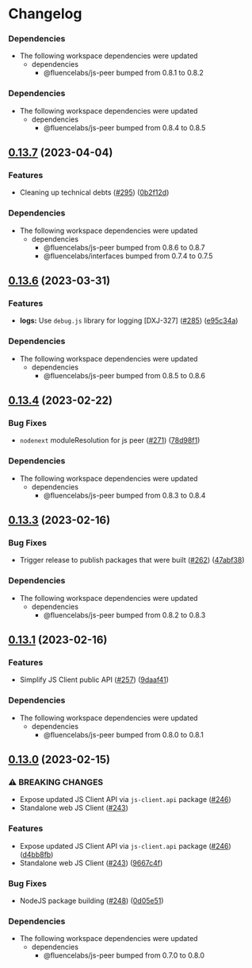 # Changelog

### Dependencies

* The following workspace dependencies were updated
  * dependencies
    * @fluencelabs/js-peer bumped from 0.8.1 to 0.8.2

### Dependencies

* The following workspace dependencies were updated
  * dependencies
    * @fluencelabs/js-peer bumped from 0.8.4 to 0.8.5

## [0.13.7](https://github.com/fluencelabs/js-client/compare/js-client.web.standalone-v0.13.6...js-client.web.standalone-v0.13.7) (2023-04-04)


### Features

* Cleaning up technical debts ([#295](https://github.com/fluencelabs/js-client/issues/295)) ([0b2f12d](https://github.com/fluencelabs/js-client/commit/0b2f12d8ac223db341d6c30ff403166b3eae2e56))


### Dependencies

* The following workspace dependencies were updated
  * dependencies
    * @fluencelabs/js-peer bumped from 0.8.6 to 0.8.7
    * @fluencelabs/interfaces bumped from 0.7.4 to 0.7.5

## [0.13.6](https://github.com/fluencelabs/js-client/compare/js-client.web.standalone-v0.13.5...js-client.web.standalone-v0.13.6) (2023-03-31)


### Features

* **logs:** Use `debug.js` library for logging [DXJ-327] ([#285](https://github.com/fluencelabs/js-client/issues/285)) ([e95c34a](https://github.com/fluencelabs/js-client/commit/e95c34a79220bd8ecdcee806802ac3d69a2af0cb))


### Dependencies

* The following workspace dependencies were updated
  * dependencies
    * @fluencelabs/js-peer bumped from 0.8.5 to 0.8.6

## [0.13.4](https://github.com/fluencelabs/js-client/compare/js-client.web.standalone-v0.13.3...js-client.web.standalone-v0.13.4) (2023-02-22)


### Bug Fixes

* `nodenext` moduleResolution for js peer ([#271](https://github.com/fluencelabs/js-client/issues/271)) ([78d98f1](https://github.com/fluencelabs/js-client/commit/78d98f15c12431dee9fdd7b9869d57760503f8c7))


### Dependencies

* The following workspace dependencies were updated
  * dependencies
    * @fluencelabs/js-peer bumped from 0.8.3 to 0.8.4

## [0.13.3](https://github.com/fluencelabs/js-client/compare/js-client.web.standalone-v0.13.2...js-client.web.standalone-v0.13.3) (2023-02-16)


### Bug Fixes

* Trigger release to publish packages that were built ([#262](https://github.com/fluencelabs/js-client/issues/262)) ([47abf38](https://github.com/fluencelabs/js-client/commit/47abf3882956ffbdc52df372db26ba6252e8306b))


### Dependencies

* The following workspace dependencies were updated
  * dependencies
    * @fluencelabs/js-peer bumped from 0.8.2 to 0.8.3

## [0.13.1](https://github.com/fluencelabs/js-client/compare/js-client.web.standalone-v0.13.0...js-client.web.standalone-v0.13.1) (2023-02-16)


### Features

* Simplify JS Client public API ([#257](https://github.com/fluencelabs/js-client/issues/257)) ([9daaf41](https://github.com/fluencelabs/js-client/commit/9daaf410964d43228192c829c7ff785db6e88081))


### Dependencies

* The following workspace dependencies were updated
  * dependencies
    * @fluencelabs/js-peer bumped from 0.8.0 to 0.8.1

## [0.13.0](https://github.com/fluencelabs/fluence-js/compare/js-client.web.standalone-v0.12.0...js-client.web.standalone-v0.13.0) (2023-02-15)


### ⚠ BREAKING CHANGES

* Expose updated JS Client API via `js-client.api` package ([#246](https://github.com/fluencelabs/fluence-js/issues/246))
* Standalone web JS Client ([#243](https://github.com/fluencelabs/fluence-js/issues/243))

### Features

* Expose updated JS Client API via `js-client.api` package ([#246](https://github.com/fluencelabs/fluence-js/issues/246)) ([d4bb8fb](https://github.com/fluencelabs/fluence-js/commit/d4bb8fb42964b3ba25154232980b9ae82c21e627))
* Standalone web JS Client ([#243](https://github.com/fluencelabs/fluence-js/issues/243)) ([9667c4f](https://github.com/fluencelabs/fluence-js/commit/9667c4fec6868f984bba13249f3c47d293396406))


### Bug Fixes

* NodeJS package building ([#248](https://github.com/fluencelabs/fluence-js/issues/248)) ([0d05e51](https://github.com/fluencelabs/fluence-js/commit/0d05e517d89529af513fcb96cfa6c722ccc357a7))


### Dependencies

* The following workspace dependencies were updated
  * dependencies
    * @fluencelabs/js-peer bumped from 0.7.0 to 0.8.0
